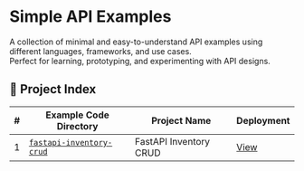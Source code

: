 # Simple API Examples

A collection of minimal and easy-to-understand API examples using different languages, frameworks, and use cases.  
Perfect for learning, prototyping, and experimenting with API designs.

## 📁 Project Index

| # | Example Code Directory                                 | Project Name              | Deployment |
|---|--------------------------------------------------------|---------------------------|------------------|
| 1 | [`fastapi-inventory-crud`](./fastapi-inventory-crud/) | FastAPI Inventory CRUD    | [View](https://fastapi-inventory-crud-b9ehbchdhzd7fvhp.eastus-01.azurewebsites.net/docs) |
